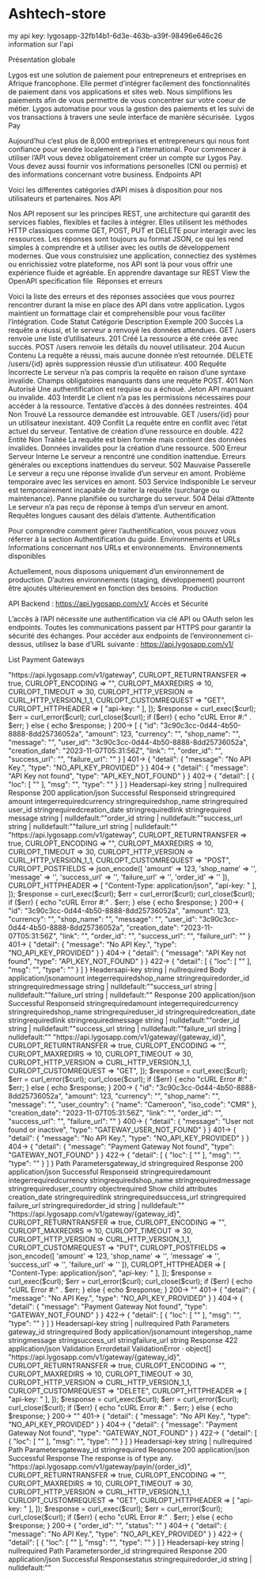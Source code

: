 # Ashtech-store
my api key: lygosapp-32fb14b1-6d3e-463b-a39f-98496e646c26
information sur l'api

Présentation globale

Lygos est une solution de paiement pour entrepreneurs et entreprises en Afrique francophone. Elle permet d’intégrer facilement des fonctionnalités de paiement dans vos applications et sites web. Nous simplifions les paiements afin de vous permettre de vous concentrer sur votre coeur de métier. Lygos automatise pour vous la gestion des paiements et les suivi de vos transactions à travers une seule interface de manière sécurisée.
​
Lygos Pay

Aujourd’hui c’est plus de 8,000 entreprises et entrepreneurs qui nous font confiance pour vendre localement et à l’international.
Pour commencer à utiliser l’API vous devez obligatoirement créer un compte sur Lygos Pay. Vous devez aussi fournir vos informations personelles (CNI ou permis) et des informations concernant votre business.
​
Endpoints API

Voici les differentes catégories d’API mises à disposition pour nos utilisateurs et partenaires.
Nos API

Nos API reposent sur les principes REST, une architecture qui garantit des services fiables, flexibles et faciles à intégrer. Elles utilisent les méthodes HTTP classiques comme GET, POST, PUT et DELETE pour interagir avec les ressources. Les réponses sont toujours au format JSON, ce qui les rend simples à comprendre et à utiliser avec les outils de développement modernes. Que vous construisiez une application, connectiez des systèmes ou enrichissiez votre plateforme, nos API sont là pour vous offrir une expérience fluide et agréable.
En apprendre davantage sur REST
View the OpenAPI specification file
​
Réponses et erreurs

Voici la liste des erreurs et des réponses associées que vous pourrez rencontrer durant la mise en place des API dans votre application. Lygos maintient un formattage clair et comprehensible pour vous faciliter l’intégration.
Code Statut	Catégorie	Description	Exemple
200	Succès	La requête a réussi, et le serveur a renvoyé les données attendues.	GET /users renvoie une liste d’utilisateurs.
201	Créé	La ressource a été créée avec succès.	POST /users renvoie les détails du nouvel utilisateur.
204	Aucun Contenu	La requête a réussi, mais aucune donnée n’est retournée.	DELETE /users/{id} après suppression réussie d’un utilisateur.
400	Requête Incorrecte	Le serveur n’a pas compris la requête en raison d’une syntaxe invalide.	Champs obligatoires manquants dans une requête POST.
401	Non Autorisé	Une authentification est requise ou a échoué.	Jeton API manquant ou invalide.
403	Interdit	Le client n’a pas les permissions nécessaires pour accéder à la ressource.	Tentative d’accès à des données restreintes.
404	Non Trouvé	La ressource demandée est introuvable.	GET /users/{id} pour un utilisateur inexistant.
409	Conflit	La requête entre en conflit avec l’état actuel du serveur.	Tentative de création d’une ressource en double.
422	Entité Non Traitée	La requête est bien formée mais contient des données invalides.	Données invalides pour la création d’une ressource.
500	Erreur Serveur Interne	Le serveur a rencontré une condition inattendue.	Erreurs générales ou exceptions inattendues du serveur.
502	Mauvaise Passerelle	Le serveur a reçu une réponse invalide d’un serveur en amont.	Problème temporaire avec les services en amont.
503	Service Indisponible	Le serveur est temporairement incapable de traiter la requête (surcharge ou maintenance).	Panne planifiée ou surcharge du serveur.
504	Délai d’Attente	Le serveur n’a pas reçu de réponse à temps d’un serveur en amont.	Requêtes longues causant des délais d’attente.
​
Authentification

Pour comprendre comment gérer l’authentification, vous pouvez vous réferrer à la section Authentification du guide.
Environnements et URLs
Informations concernant nos URLs et environnements.
​
Environnements disponibles

Actuellement, nous disposons uniquement d’un environnement de production. D’autres environnements (staging, développement) pourront être ajoutés ultérieurement en fonction des besoins.
​
Production

API Backend : https://api.lygosapp.com/v1/
​
Accès et Sécurité

L’accès à l’API nécessite une authentification via clé API ou OAuth selon les endpoints.
Toutes les communications passent par HTTPS pour garantir la sécurité des échanges.
Pour accéder aux endpoints de l’environnement ci-dessus, utilisez la base d’URL suivante :
https://api.lygosapp.com/v1/

List Payment Gateways
<?php

$curl = curl_init();

curl_setopt_array($curl, [
  CURLOPT_URL => "https://api.lygosapp.com/v1/gateway",
  CURLOPT_RETURNTRANSFER => true,
  CURLOPT_ENCODING => "",
  CURLOPT_MAXREDIRS => 10,
  CURLOPT_TIMEOUT => 30,
  CURLOPT_HTTP_VERSION => CURL_HTTP_VERSION_1_1,
  CURLOPT_CUSTOMREQUEST => "GET",
  CURLOPT_HTTPHEADER => [
    "api-key: <api-key>"
  ],
]);

$response = curl_exec($curl);
$err = curl_error($curl);

curl_close($curl);

if ($err) {
  echo "cURL Error #:" . $err;
} else {
  echo $response;
}



200->
[
  {
    "id": "3c90c3cc-0d44-4b50-8888-8dd25736052a",
    "amount": 123,
    "currency": "<string>",
    "shop_name": "<string>",
    "message": "<string>",
    "user_id": "3c90c3cc-0d44-4b50-8888-8dd25736052a",
    "creation_date": "2023-11-07T05:31:56Z",
    "link": "<string>",
    "order_id": "<string>",
    "success_url": "<string>",
    "failure_url": "<string>"
  }
]

401->
{
  "detail": {
    "message": "No API Key.",
    "type": "NO_API_KEY_PROVIDED"
  }
}


404->

{
  "detail": {
    "message": "API Key not found",
    "type": "API_KEY_NOT_FOUND"
  }
}

402->
{
  "detail": [
    {
      "loc": [
        "<string>"
      ],
      "msg": "<string>",
      "type": "<string>"
    }
  ]
}


Headers
​
api-key
string | nullrequired
Response
200

application/json
Successful Response
​
id
string<uuid>required
​
amount
integerrequired
​
currency
stringrequired
​
shop_name
stringrequired
​
user_id
string<uuid>required
​
creation_date
string<date-time>required
​
link
stringrequired
​
message
string | nulldefault:""
​
order_id
string | nulldefault:""
​
success_url
string | nulldefault:""
​
failure_url
string | nulldefault:""

<?php

$curl = curl_init();

curl_setopt_array($curl, [
  CURLOPT_URL => "https://api.lygosapp.com/v1/gateway",
  CURLOPT_RETURNTRANSFER => true,
  CURLOPT_ENCODING => "",
  CURLOPT_MAXREDIRS => 10,
  CURLOPT_TIMEOUT => 30,
  CURLOPT_HTTP_VERSION => CURL_HTTP_VERSION_1_1,
  CURLOPT_CUSTOMREQUEST => "POST",
  CURLOPT_POSTFIELDS => json_encode([
    'amount' => 123,
    'shop_name' => '<string>',
    'message' => '<string>',
    'success_url' => '<string>',
    'failure_url' => '<string>',
    'order_id' => '<string>'
  ]),
  CURLOPT_HTTPHEADER => [
    "Content-Type: application/json",
    "api-key: <api-key>"
  ],
]);

$response = curl_exec($curl);
$err = curl_error($curl);

curl_close($curl);

if ($err) {
  echo "cURL Error #:" . $err;
} else {
  echo $response;
}

200->

{
  "id": "3c90c3cc-0d44-4b50-8888-8dd25736052a",
  "amount": 123,
  "currency": "<string>",
  "shop_name": "<string>",
  "message": "<string>",
  "user_id": "3c90c3cc-0d44-4b50-8888-8dd25736052a",
  "creation_date": "2023-11-07T05:31:56Z",
  "link": "<string>",
  "order_id": "<string>",
  "success_url": "<string>",
  "failure_url": "<string>"
}
401->
{
  "detail": {
    "message": "No API Key.",
    "type": "NO_API_KEY_PROVIDED"
  }
}

404->
{
  "detail": {
    "message": "API Key not found",
    "type": "API_KEY_NOT_FOUND"
  }
}

422->

{
  "detail": [
    {
      "loc": [
        "<string>"
      ],
      "msg": "<string>",
      "type": "<string>"
    }
  ]
}

Headers
​
api-key
string | nullrequired
Body
application/json
​
amount
integerrequired
​
shop_name
stringrequired
​
order_id
stringrequired
​
message
string | nulldefault:""
​
success_url
string | nulldefault:""
​
failure_url
string | nulldefault:""
Response
200

application/json
Successful Response
​
id
string<uuid>required
​
amount
integerrequired
​
currency
stringrequired
​
shop_name
stringrequired
​
user_id
string<uuid>required
​
creation_date
string<date-time>required
​
link
stringrequired
​
message
string | nulldefault:""
​
order_id
string | nulldefault:""
​
success_url
string | nulldefault:""
​
failure_url
string | nulldefault:""

<?php

$curl = curl_init();

curl_setopt_array($curl, [
  CURLOPT_URL => "https://api.lygosapp.com/v1/gateway/{gateway_id}",
  CURLOPT_RETURNTRANSFER => true,
  CURLOPT_ENCODING => "",
  CURLOPT_MAXREDIRS => 10,
  CURLOPT_TIMEOUT => 30,
  CURLOPT_HTTP_VERSION => CURL_HTTP_VERSION_1_1,
  CURLOPT_CUSTOMREQUEST => "GET",
]);

$response = curl_exec($curl);
$err = curl_error($curl);

curl_close($curl);

if ($err) {
  echo "cURL Error #:" . $err;
} else {
  echo $response;
}

200-> 
{
  "id": "3c90c3cc-0d44-4b50-8888-8dd25736052a",
  "amount": 123,
  "currency": "<string>",
  "shop_name": "<string>",
  "message": "<string>",
  "user_country": {
    "name": "Cameroon",
    "iso_code": "CMR"
  },
  "creation_date": "2023-11-07T05:31:56Z",
  "link": "<string>",
  "order_id": "<string>",
  "success_url": "<string>",
  "failure_url": "<string>"
}


400->
{
  "detail": {
    "message": "User not found or inactive",
    "type": "GATEWAY_USER_NOT_FOUND"
  }
}

401->
{
  "detail": {
    "message": "No API Key.",
    "type": "NO_API_KEY_PROVIDED"
  }
}

404-> 

  {
  "detail": {
    "message": "Payment Gateway Not found",
    "type": "GATEWAY_NOT_FOUND"
  }
}

422->
{
  "detail": [
    {
      "loc": [
        "<string>"
      ],
      "msg": "<string>",
      "type": "<string>"
    }
  ]
}

Path Parameters
​
gateway_id
string<uuid>required
Response
200

application/json
Successful Response
​
id
string<uuid>required
​
amount
integerrequired
​
currency
stringrequired
​
shop_name
stringrequired
​
message
stringrequired
​
user_country
objectrequired
Show child attributes
​
creation_date
string<date-time>required
​
link
stringrequired
​
success_url
stringrequired
​
failure_url
stringrequired
​
order_id
string | nulldefault:""


<?php

$curl = curl_init();

curl_setopt_array($curl, [
  CURLOPT_URL => "https://api.lygosapp.com/v1/gateway/{gateway_id}",
  CURLOPT_RETURNTRANSFER => true,
  CURLOPT_ENCODING => "",
  CURLOPT_MAXREDIRS => 10,
  CURLOPT_TIMEOUT => 30,
  CURLOPT_HTTP_VERSION => CURL_HTTP_VERSION_1_1,
  CURLOPT_CUSTOMREQUEST => "PUT",
  CURLOPT_POSTFIELDS => json_encode([
    'amount' => 123,
    'shop_name' => '<string>',
    'message' => '<string>',
    'success_url' => '<string>',
    'failure_url' => '<string>'
  ]),
  CURLOPT_HTTPHEADER => [
    "Content-Type: application/json",
    "api-key: <api-key>"
  ],
]);

$response = curl_exec($curl);
$err = curl_error($curl);

curl_close($curl);

if ($err) {
  echo "cURL Error #:" . $err;
} else {
  echo $response;
}

200->
"<any>"

401->
{
  "detail": {
    "message": "No API Key.",
    "type": "NO_API_KEY_PROVIDED"
  }
}

404->
{
  "detail": {
    "message": "Payment Gateway Not found",
    "type": "GATEWAY_NOT_FOUND"
  }
}
422->
{
  "detail": [
    {
      "loc": [
        "<string>"
      ],
      "msg": "<string>",
      "type": "<string>"
    }
  ]
}


Headers
​
api-key
string | nullrequired
Path Parameters
​
gateway_id
string<uuid>required
Body
application/json
​
amount
integer
​
shop_name
string
​
message
string
​
success_url
string
​
failure_url
string
Response
422

application/json
Validation Error
​
detail
ValidationError · object[]

<?php

$curl = curl_init();

curl_setopt_array($curl, [
  CURLOPT_URL => "https://api.lygosapp.com/v1/gateway/{gateway_id}",
  CURLOPT_RETURNTRANSFER => true,
  CURLOPT_ENCODING => "",
  CURLOPT_MAXREDIRS => 10,
  CURLOPT_TIMEOUT => 30,
  CURLOPT_HTTP_VERSION => CURL_HTTP_VERSION_1_1,
  CURLOPT_CUSTOMREQUEST => "DELETE",
  CURLOPT_HTTPHEADER => [
    "api-key: <api-key>"
  ],
]);

$response = curl_exec($curl);
$err = curl_error($curl);

curl_close($curl);

if ($err) {
  echo "cURL Error #:" . $err;
} else {
  echo $response;
}
200->
"<any>"
401->
{
  "detail": {
    "message": "No API Key.",
    "type": "NO_API_KEY_PROVIDED"
  }
}
404->

{
  "detail": {
    "message": "Payment Gateway Not found",
    "type": "GATEWAY_NOT_FOUND"
  }
}
422->
{
  "detail": [
    {
      "loc": [
        "<string>"
      ],
      "msg": "<string>",
      "type": "<string>"
    }
  ]
}
Headers
​
api-key
string | nullrequired
Path Parameters
​
gateway_id
string<uuid>required
Response
200

application/json
Successful Response
The response is of type any.

<?php

$curl = curl_init();

curl_setopt_array($curl, [
  CURLOPT_URL => "https://api.lygosapp.com/v1/gateway/payin/{order_id}",
  CURLOPT_RETURNTRANSFER => true,
  CURLOPT_ENCODING => "",
  CURLOPT_MAXREDIRS => 10,
  CURLOPT_TIMEOUT => 30,
  CURLOPT_HTTP_VERSION => CURL_HTTP_VERSION_1_1,
  CURLOPT_CUSTOMREQUEST => "GET",
  CURLOPT_HTTPHEADER => [
    "api-key: <api-key>"
  ],
]);

$response = curl_exec($curl);
$err = curl_error($curl);

curl_close($curl);

if ($err) {
  echo "cURL Error #:" . $err;
} else {
  echo $response;
}
200->
{
  "order_id": "<string>",
  "status": "<string>"
}
404->
{
  "detail": {
    "message": "No API Key.",
    "type": "NO_API_KEY_PROVIDED"
  }
}
422->
{
  "detail": [
    {
      "loc": [
        "<string>"
      ],
      "msg": "<string>",
      "type": "<string>"
    }
  ]
}

Headers
​
api-key
string | nullrequired
Path Parameters
​
order_id
stringrequired
Response
200

application/json
Successful Response
​
status
stringrequired
​
order_id
string | nulldefault:""
